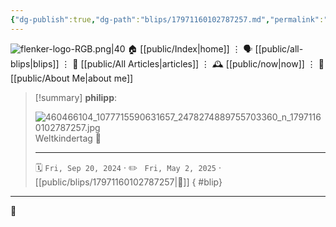 ```yaml
---
{"dg-publish":true,"dg-path":"blips/17971160102787257.md","permalink":"/blips/17971160102787257/","title":"philipp on instagram @ 2024-09-20"}
---
```



<div class="transclusion internal-embed is-loaded"><div class="markdown-embed">




![flenker-logo-RGB.png|40](/img/user/attachments/flenker-logo-RGB.png)
🏠 [[public/Index\|home]]  ⋮ 🗣️ [[public/all-blips\|blips]] ⋮  📝 [[public/All Articles\|articles]]  ⋮ 🕰️ [[public/now\|now]] ⋮ 🪪 [[public/About Me\|about me]]


</div></div>


> [!summary] **philipp**:
>
> ![460466104_1077715590631657_2478274889755703360_n_17971160102787257.jpg](/img/user/attachments/460466104_1077715590631657_2478274889755703360_n_17971160102787257.jpg)
> Weltkindertag 🥰
> - - -
>
> 🗓️ <code>Fri, Sep 20, 2024</code>  · ✏️ <code> Fri, May 2, 2025</code>  · [[public/blips/17971160102787257\|🔗]]
{ #blip}


- - -

 👾

